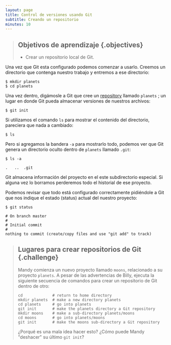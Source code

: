```yaml
---
layout: page
title: Control de versiones usando Git
subtitle: Creando un repositorio
minutes: 10
---
```

> ## Objetivos de aprendizaje {.objectives}
> 
> *   Crear un repositorio local de Git.

Una vez que Git esta configurado podemos comenzar a usarlo. 
Creemos un directorio que contenga nuestro trabajo y entremos 
a ese directorio:

~~~ {.bash}
$ mkdir planets
$ cd planets
~~~

Una vez dentro, digámosle a Git que cree un [repository](reference.html#repository) llamado `planets` ; un lugar en donde Git pueda almacenar versiones de nuestros archivos:

~~~ {.bash}
$ git init
~~~

Si utilizamos el comando `ls` para mostrar el contenido del directorio,
pareciera que nada a cambiado:

~~~ {.bash}
$ ls
~~~

Pero si agregamos la bandera `-a` para mostrarlo todo,
podemos ver que Git genera un directorio oculto dentro de `planets` llamado `.git`:

~~~ {.bash}
$ ls -a
~~~
~~~ {.output}
.	..	.git
~~~

Git almacena información del proyecto en el este subdirectorio especial. 
Si alguna vez lo borramos perderemos todo el historial de ese proyecto. 

Podemos revisar que todo está configurado correctamente pidiéndole a Git 
que nos indique el estado (status) actual del nuestro proyecto:

~~~ {.bash}
$ git status
~~~
~~~ {.output}
# On branch master
#
# Initial commit
#
nothing to commit (create/copy files and use "git add" to track)
~~~

> ## Lugares para crear repositorios de Git {.challenge}
>
> Mandy comienza un nuevo proyecto llamado `moons`, relacionado a su proyecto `planets`.
> A pesar de las advertencias de Billy, ejecuta la siguiente secuencia de comandos 
> para crear un repositorio de Git dentro de otro:
> 
> ~~~ {.bash}
> cd             # return to home directory
> mkdir planets  # make a new directory planets
> cd planets     # go into planets
> git init       # make the planets directory a Git repository
> mkdir moons    # make a sub-directory planets/moons
> cd moons       # go into planets/moons
> git init       # make the moons sub-directory a Git repository
> ~~~
> 
> ¿Porqué es una mala idea hacer esto?
> ¿Cómo puede Mandy "deshacer" su último `git init`?
